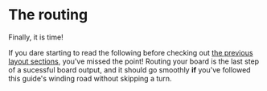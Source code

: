 # The routing

Finally, it is time!

If you dare starting to read the following before checking out [the previous layout sections](../l_place/), you've missed the point!
Routing your board is the last step of a sucessful board output, and it should go smoothly **if** you've followed this guide's winding road without skipping a turn.